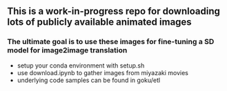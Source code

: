## This is a work-in-progress repo for downloading lots of publicly available animated images

### The ultimate goal is to use these images for fine-tuning a SD model for image2image translation

- setup your conda environment with setup.sh
- use download.ipynb to gather images from miyazaki movies
- underlying code samples can be found in goku/etl
